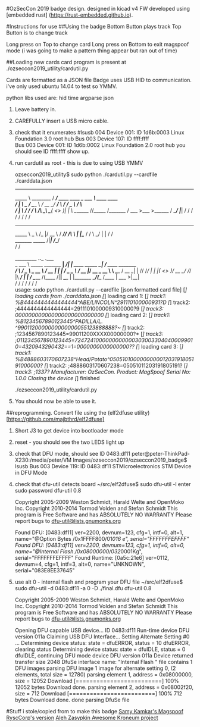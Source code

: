#OzSecCon 2019 badge design.
designed in kicad v4
FW developed using [embedded rust] (https://rust-embedded.github.io).

#Instructions for use
##Using the badge
Bottom Button plays track
Top Button is to change track

Long press on Top to change card
Long press on Bottom to exit magspoof mode
(i was going to make a pattern thing appear but ran out of time)

##Loading new cards
card program is present at 
    ./ozseccon2019_utility/cardutil.py

Cards are formatted as a JSON file
Badge uses USB HID to communication.
i've only used ubuntu 14.04 to test so YMMV.

python libs used are:
hid
time
argparse
json

1. Leave battery in.
1. CAREFULLY insert a USB micro cable.
1. check that it enumerates
    \#lsusb
    004 Device 001: ID 1d6b:0003 Linux Foundation 3.0 root hub
    Bus 003 Device 107: ID ffff:ffff  
    Bus 003 Device 001: ID 1d6b:0002 Linux Foundation 2.0 root hub
you should see ID ffff:ffff show up.
1. run cardutil as root - this is due to using USB YMMV

    ozseccon2019_utility$ sudo python ./cardutil.py --cardfile ./carddata.json 
    ________             _________              _________                   
    \_____  \  ________ /   _____/  ____   ____ \_   ___ \   ____    ____   
     /   |   \ \___   / \_____  \ _/ __ \_/ ___\/    \  \/  /  _ \  /    \  
    /    |    \ /    /  /        \  ___/\  \___\     \____(  <_> )|   |  \ 
    \_______  //_____ \/_______  / \___  >\___  >\______  / \____/ |___|  / 
            \/       \/        \/      \/     \/        \/              \/  
                                                                            
    
    ________ _______   ____  ________  
    \_____  \   _  \ /_   |/   __   \ 
     /  ____//  /_\  \ |   |\____    / 
    /       \  \_/   \|   |   /    /  
    \_______ \_____  /|___|  /____/   
            \/      \/                 
                                       
    
    _________                     .___.____                       .___               
    \_   ___ \ _____  _______   __| _/|    |     ____ _____     __| _/ ____ _______  
    /    \  \/ \__  \ \_  __ \ / __ | |    |    /  _ \__  \   / __ |_/ __ \_  __ \ 
    \     \____ / __ \_|  | \// /_/ | |    |___(  <_> )/ __ \_/ /_/ |\  ___/ |  | \/ 
     \______  /(____  /|__|   \____ | |_______ \____/(____  /\____ | \___  >|__|    
            \/      \/             \/         \/           \/      \/     \/         
    usage: sudo python ./cardutil.py --cardfile [json formatted card file]
    [*] loading cards from ./carddata.json
    [*] loading card 1:
    [*] track1: %B4444444444444444^ABE/LINCOLN^291110100000931?D
    [*] track2: ;4444444444444444=29111010000093100000?9
    [*] track3: 000000000000000000000000000
    [*] loading card 2:
    [*] track1: %B1234567890123445^PADILLA/L.                ^9901120000000000000055123888888?~
    [*] track2: ;1234567890123445=99011200XXXX00000000?*
    [*] track3: ;011234567890123445=72472410000000000003030033040400099010=4320943290432==1=0000000000000000??
    [*] loading card 3:
    [*] track1: %B4888603170607238^Head/Potato^050510100000000001203191805191000000?
    [*] track2: ;4888603170607238=05051011203191805191?
    [*] track3: ;1337?
    Manufacturer: OzSecCon.
    Product: MagSpoof
    Serial No: 1.0.0
    Closing the device
    [*] finished
    
    
    ./ozseccon2019_utility/cardutil.py

1. You should now be able to use it.

##reprogramming.
Convert file using the (elf2dfuse utility)[https://github.com/majbthrd/elf2dfuse]

1. Short J3 to get device into bootloader mode
1. reset - you should see the two LEDS light up 
1. check that DFU mode, should see ID 0483:df11
    peter@peter-ThinkPad-X230:/media/peter/VM Images/ozseccon2019/ozseccon2019_badge$ lsusb
    Bus 003 Device 119: ID 0483:df11 STMicroelectronics STM Device in DFU Mode
1. check that dfu-util detects board
    ~/src/elf2dfuse$ sudo dfu-util -l
    enter sudo password 
    dfu-util 0.8
    
    Copyright 2005-2009 Weston Schmidt, Harald Welte and OpenMoko Inc.
    Copyright 2010-2014 Tormod Volden and Stefan Schmidt
    This program is Free Software and has ABSOLUTELY NO WARRANTY
    Please report bugs to dfu-util@lists.gnumonks.org
    
    Found DFU: [0483:df11] ver=2200, devnum=123, cfg=1, intf=0, alt=1, name="@Option Bytes  /0x1FFFF800/01*016 e", serial="FFFFFFFEFFFF"
    Found DFU: [0483:df11] ver=2200, devnum=123, cfg=1, intf=0, alt=0, name="@Internal Flash  /0x08000000/032*0001Kg", serial="FFFFFFFEFFFF"
    Found Runtime: [0a5c:21e6] ver=0112, devnum=4, cfg=1, intf=3, alt=0, name="UNKNOWN", serial="083E8EE37645"
1. use alt 0 - internal flash and program your DFU file
    ~/src/elf2dfuse$ sudo dfu-util -d 0483:df11 -a 0 -D ./final.dfu 
    dfu-util 0.8
    
    Copyright 2005-2009 Weston Schmidt, Harald Welte and OpenMoko Inc.
    Copyright 2010-2014 Tormod Volden and Stefan Schmidt
    This program is Free Software and has ABSOLUTELY NO WARRANTY
    Please report bugs to dfu-util@lists.gnumonks.org
    
    Opening DFU capable USB device...
    ID 0483:df11
    Run-time device DFU version 011a
    Claiming USB DFU Interface...
    Setting Alternate Setting #0 ...
    Determining device status: state = dfuERROR, status = 10
    dfuERROR, clearing status
    Determining device status: state = dfuIDLE, status = 0
    dfuIDLE, continuing
    DFU mode device DFU version 011a
    Device returned transfer size 2048
    DfuSe interface name: "Internal Flash  "
    file contains 1 DFU images
    parsing DFU image 1
    image for alternate setting 0, (2 elements, total size = 12780)
    parsing element 1, address = 0x08000000, size = 12052
    Download    [=========================] 100%        12052 bytes
    Download done.
    parsing element 2, address = 0x08002f20, size = 712
    Download    [=========================] 100%          712 bytes
    Download done.
    done parsing DfuSe file
 
#Stuff i stole/copied from to make this badge
[Samy Kamkar's Magspoof](http://samy.pl/magspoof/)
[RyscCorp's version](https://github.com/RyscCorp/magspoof_r3)
[Aleh Zasypkin Awesome Kroneum project](https://github.com/azasypkin/kroneum)

